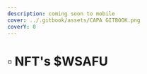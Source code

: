 ```yaml
---
description: coming soon to mobile
cover: ../.gitbook/assets/CAPA GITBOOK.png
coverY: 0
---
```


# ▫ NFT's $WSAFU

